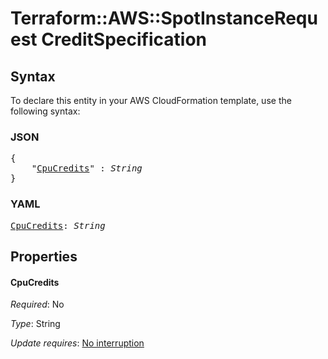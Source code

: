 # Terraform::AWS::SpotInstanceRequest CreditSpecification

## Syntax

To declare this entity in your AWS CloudFormation template, use the following syntax:

### JSON

<pre>
{
    "<a href="#cpucredits" title="CpuCredits">CpuCredits</a>" : <i>String</i>
}
</pre>

### YAML

<pre>
<a href="#cpucredits" title="CpuCredits">CpuCredits</a>: <i>String</i>
</pre>

## Properties

#### CpuCredits

_Required_: No

_Type_: String

_Update requires_: [No interruption](https://docs.aws.amazon.com/AWSCloudFormation/latest/UserGuide/using-cfn-updating-stacks-update-behaviors.html#update-no-interrupt)

